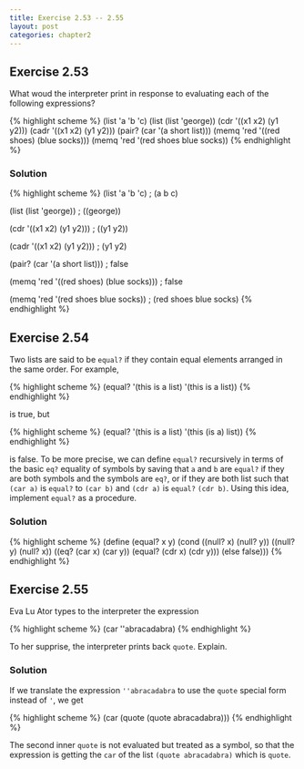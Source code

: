 ```yaml
---
title: Exercise 2.53 -- 2.55
layout: post
categories: chapter2
---
```


<a name="Ex2.53"> </a>

## Exercise 2.53

What woud the interpreter print in response to evaluating each of the
following expressions?

{% highlight scheme %}
(list 'a 'b 'c)
(list (list 'george))
(cdr '((x1 x2) (y1 y2)))
(cadr '((x1 x2) (y1 y2)))
(pair? (car '(a short list)))
(memq 'red '((red shoes) (blue socks)))
(memq 'red '(red shoes blue socks))
{% endhighlight %}

### Solution

{% highlight scheme %}
(list 'a 'b 'c)
; (a b c)

(list (list 'george))
; ((george))

(cdr '((x1 x2) (y1 y2)))
; ((y1 y2))

(cadr '((x1 x2) (y1 y2)))
; (y1 y2)

(pair? (car '(a short list)))
; false

(memq 'red '((red shoes) (blue socks)))
; false

(memq 'red '(red shoes blue socks))
; (red shoes blue socks)
{% endhighlight %}

<a name="Ex2.54"> </a>

## Exercise 2.54
Two lists are said to be `equal?` if they contain equal elements
arranged in the same order. For example,

{% highlight scheme %}
(equal? '(this is a list) '(this is a list))
{% endhighlight %}

is true, but

{% highlight scheme %}
(equal? '(this is a list) '(this (is a) list))
{% endhighlight %}

is false. To be more precise, we can define `equal?` recursively in
terms of the basic `eq?` equality of symbols by saving that `a` and `b`
are `equal?` if they are both symbols and the symbols are `eq?`, or if
they are both list such that `(car a)` is `equal?` to `(car b)` and
`(cdr a)` is `equal?` `(cdr b)`. Using this idea, implement `equal?`
as a procedure.

### Solution

{% highlight scheme %}
(define (equal? x y)
  (cond ((null? x) (null? y))
        ((null? y) (null? x))
        ((eq? (car x) (car y)) (equal? (cdr x) (cdr y)))
        (else false)))
{% endhighlight %}

<a name="Ex2.55"> </a>

## Exercise 2.55

Eva Lu Ator types to the interpreter the expression

{% highlight scheme %}
(car ''abracadabra)
{% endhighlight %}

To her supprise, the interpreter prints back `quote`. Explain.

### Solution

If we translate the expression `''abracadabra` to use the `quote`
special form instead of `'`, we get

{% highlight scheme %}
(car (quote (quote abracadabra)))
{% endhighlight %}

The second inner `quote` is not evaluated but treated as a symbol, so
that the expression is getting the `car` of the list
`(quote abracadabra)` which is `quote`.
